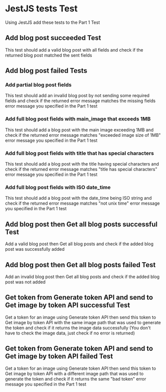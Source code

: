 # JestJS tests Test

Using JestJS add these tests to the Part 1 Test

## Add blog post succeeded Test

This test should add a valid blog post with all fields
and check if the returned blog post matched the sent fields


## Add blog post failed Tests

### Add partial blog post fields

This test should add an invalid blog post by not sending some required fields
and check if the returned error message matches the missing fields error message you specified in the Part 1 test

### Add full blog post fields with main_image that exceeds 1MB

This test should add a blog post with the main image exceeding 1MB
and check if the returned error message matches "exceeded image size of 1MB" error message you specified in the Part 1 test

### Add full blog post fields with title that has special characters

This test should add a blog post with the title having special characters
and check if the returned error message matches "title has special characters" error message you specified in the Part 1 test

### Add full blog post fields with ISO date_time

This test should add a blog post with the date_time being ISO string
and check if the returned error message matches "not unix time" error message you specified in the Part 1 test


## Add blog post then Get all blog posts successful Test

Add a valid blog post then Get all blog posts and check if the added blog post was successfully added


## Add blog post then Get all blog posts failed Test

Add an invalid blog post then Get all blog posts and check if the added blog post was not added


## Get token from Generate token API and send to Get image by token API successful Test

Get a token for an image using Generate token API then send this token to Get image by token API 
with the same image path that was used to generate the token and check if it returns the image data successfully (You don't have to check the image data, just check if no error is returned)


## Get token from Generate token API and send to Get image by token API failed Test

Get a token for an image using Generate token API then send this token to Get image by token API 
with a different image path that was used to generate the token and check if it returns the same 
"bad token" error message you specified in the Part 1 test